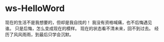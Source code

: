 # ws-HelloWord
现在的生活不是我想要的，但却是我自找的！
我没有资格喊痛，也不后悔遇见谁。
只是后悔，怎么变成现在的模样。
现在的状态看不清未来，回不到过去。
经历了风风雨雨，到最后只学会沉默。
